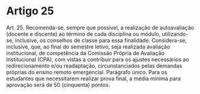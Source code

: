 # Artigo 25

Art. 25. Recomenda-se, sempre que possível, a realização de autoavaliação (docente e discente) ao término de cada disciplina ou módulo, utilizando-se, inclusive, os conselhos de classe para essa finalidade. Considera-se, inclusive, que, ao final do semestre letivo, seja realizada avaliação institucional, de competência da Comissão Própria de Avaliação Institucional (CPA), com vistas a contribuir para os ajustes necessários ao redirecionamento e/ou readaptação, circunstanciados pelas demandas próprias do ensino remoto emergencial. Parágrafo único. Para os estudantes que necessitarem realizar prova final, a média mínima para aprovação será de 50 (cinquenta) pontos.
